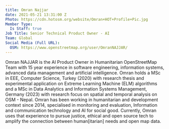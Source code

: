```yaml
---
title: Omran Najjar
date: 2021-05-21 13:31:00 Z
Photo: https://cdn.hotosm.org/website/Omran+HOT+Profile+Pic.jpg
Member Type:
  Is Staff: true
Job Title: Senior Technical Product Owner - AI
Team: Global
Social Media (Full URL):
  OSM: https://www.openstreetmap.org/user/OmranNAJJAR/
---
```


Omran NAJJAR is the AI Product Owner in Humanitarian OpenStreetMap Team with 15 year experience in software engineering, information systems, advanced data management and artificial intelligence. Omran holds a MSc in EEE, Computer Science, Turkey (2020) with research thesis and experimental application on Extreme Learning Machine (ELM) algorithms and a MSc in Data Analytics and Information Systems Management, Germany (2023) with research focus on spatial and temporal analysis on OSM - Nepal.
Omran has been working in humanitarian and development context since 2014, specialised in monitoring and evaluation, Information and communication technology and AI for social good. Currently, Omran uses that experience to pursue justice, ethical and open source tech to amplify the connection between human[itarian] needs and open map data.
